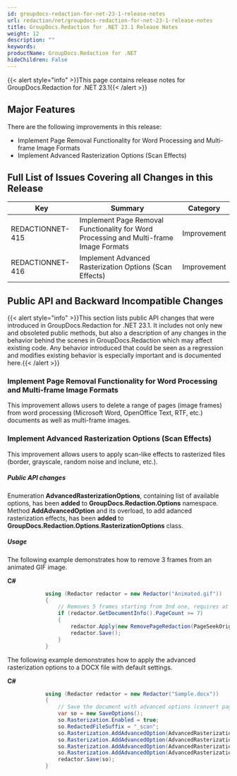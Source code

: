 ```yaml
---
id: groupdocs-redaction-for-net-23-1-release-notes
url: redaction/net/groupdocs-redaction-for-net-23-1-release-notes
title: GroupDocs.Redaction for .NET 23.1 Release Notes
weight: 12
description: ""
keywords: 
productName: GroupDocs.Redaction for .NET
hideChildren: False
---
```

{{< alert style="info" >}}This page contains release notes for GroupDocs.Redaction for .NET 23.1{{< /alert >}}

## Major Features

There are the following improvements in this release:

*   Implement Page Removal Functionality for Word Processing and Multi-frame Image Formats  
*   Implement Advanced Rasterization Options (Scan Effects)  
    
## Full List of Issues Covering all Changes in this Release

| Key | Summary | Category |
| --- | --- | --- |
| REDACTIONNET-415 | Implement Page Removal Functionality for Word Processing and Multi-frame Image Formats | Improvement |
| REDACTIONNET-416 | Implement Advanced Rasterization Options (Scan Effects) | Improvement |

## Public API and Backward Incompatible Changes

{{< alert style="info" >}}This section lists public API changes that were introduced in GroupDocs.Redaction for .NET 23.1. It includes not only new and obsoleted public methods, but also a description of any changes in the behavior behind the scenes in GroupDocs.Redaction which may affect existing code. Any behavior introduced that could be seen as a regression and modifies existing behavior is especially important and is documented here.{{< /alert >}}

### Implement Page Removal Functionality for Word Processing and Multi-frame Image Formats

This improvement allows users to delete a range of pages (image frames) from word processing (Microsoft Word, OpenOffice Text, RTF, etc.) documents as well as multi-frame images.

### Implement Advanced Rasterization Options (Scan Effects)

This improvement allows users to apply scan-like effects to rasterized files (border, grayscale, random noise and inclune, etc.).

##### Public API changes
                                                                                            
Enumeration **AdvancedRasterizationOptions**, containing list of available options, has been **added** to **GroupDocs.Redaction.Options** namespace.  
Method **AddAdvancedOption** and its overload, to add adanced rasterization effects, has been **added** to **GroupDocs.Redaction.Options.RasterizationOptions** class.  

##### Usage

The following example demonstrates how to remove 3 frames from an animated GIF image.
 
**C#**

```csharp
            using (Redactor redactor = new Redactor("Animated.gif"))
            {
                // Removes 5 frames starting from 3nd one, requires at least 7 frames
                if (redactor.GetDocumentInfo().PageCount >= 7)
                {
                    redactor.Apply(new RemovePageRedaction(PageSeekOrigin.Begin, 2, 5));
                    redactor.Save();
                }
            }
```

The following example demonstrates how to apply the advanced rasterization options to a DOCX file with default settings.
 
**C#**

```csharp
            using (Redactor redactor = new Redactor("Sample.docx"))
            {
                // Save the document with advanced options (convert pages into images, and save PDF with scan-like pages)
                var so = new SaveOptions();
                so.Rasterization.Enabled = true;
                so.RedactedFileSuffix = "_scan";
                so.Rasterization.AddAdvancedOption(AdvancedRasterizationOptions.Border);
                so.Rasterization.AddAdvancedOption(AdvancedRasterizationOptions.Noise);
                so.Rasterization.AddAdvancedOption(AdvancedRasterizationOptions.Grayscale);
                so.Rasterization.AddAdvancedOption(AdvancedRasterizationOptions.Tilt);
                redactor.Save(so);
            }
```


